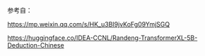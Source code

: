 参考自：

https://mp.weixin.qq.com/s/HK_u3BI9jvKoFg09YmjSGQ

https://huggingface.co/IDEA-CCNL/Randeng-TransformerXL-5B-Deduction-Chinese

